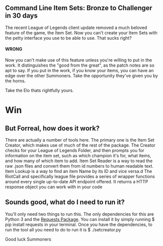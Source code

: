 ## Command Line Item Sets: Bronze to Challenger in 30 days

The recent League of Legends client update removed a much beloved feature of the game, the Item Set. Now you can't create your Item Sets with the petty interface you use to be able to use. That sucks right?

#### WRONG

Now you can't make use of this feature unless you're willing to put in the work. It distinguishes the "good from the great", as the patch notes are so apt to say. If you put in the work, if you know your items, you can have an edge over the other Summoners. Take the opportunity they've given you by the horns. 

Take the Elo thats rightfully yours.

# Win

## But Forreal, how does it work?
There are actually a number of tools here. The primary one is the Item Set Creator, which makes use of much of the rest of the package. The Creator checks for your League of Legends Folder, and then prompts you for information on the item set, such as which champion it's for, what items, and how many of which item to add.
Item Set Reader is a way to read the raw .json flies and convert them from id numbers to human readable text.
Item Lookup is a way to find an item Name by its ID and vice versa.d
The RiotCall and specifically league file provides a series of wrapper functions around every single up-to-date API endpoint offered. It returns a HTTP response object you can work with in your code

## Sounds good, what do I need to run it?
You'll only need two things to run this. The only dependencies for this are Python 3 and the [Requests Package](http://docs.python-requests.org/en/master/). You can install it by simply running $ pip install requests in your terminal. Once you have the dependencies, to run the tool all you need to do to run it is $ ./setcreator.py

Good luck Summoners
